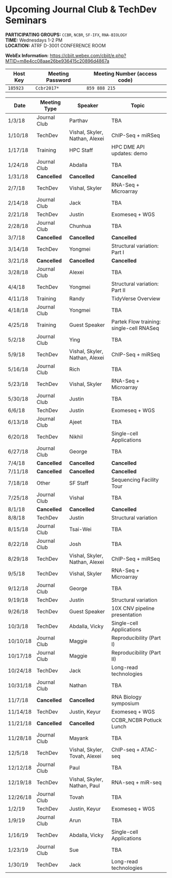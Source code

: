 # Upcoming Journal Club & TechDev Seminars

**PARTICIPATING GROUPS:**  `CCBR`, `NCBR`, `SF-IFX`, `RNA-BIOLOGY`  
**TIME:** Wednesdays 1-2 PM  
**LOCATION:** ATRF D-3001 CONFERENCE ROOM  
  
  
**WebEx Information:**
https://cbiit.webex.com/cbiit/e.php?MTID=m8e4cc08aae26be936415c20896d4867a 

| Host Key | Meeting Password | Meeting Number (access code) |   
| ------ | ------ | ------ |  
| `185923` | `Ccbr2017*` | `859 888 215` | 


| Date | Meeting Type | Speaker | Topic | 
| ------ | ------ | ------ | ------ |
| 1/3/18 | Journal Club | Parthav | TBA |
| 1/10/18 | TechDev | Vishal, Skyler, Nathan, Alexei | ChIP-Seq + miRSeq |
| 1/17/18 | Training | HPC Staff | HPC DME API updates: demo |
| 1/24/18 | Journal Club | Abdalla | TBA |
| 1/31/18 | **Cancelled** | **Cancelled** | **Cancelled** |
| 2/7/18 | TechDev | Vishal, Skyler | RNA-Seq + Microarray |
| 2/14/18 | Journal Club | Jack | TBA |
| 2/21/18 | TechDev | Justin | Exomeseq + WGS |
| 2/28/18 | Journal Club | Chunhua | TBA |
| 3/7/18 | **Cancelled** | **Cancelled** | **Cancelled** |
| 3/14/18 | TechDev | Yongmei | Structural variation: Part I |
| 3/21/18 | **Cancelled** | **Cancelled** | **Cancelled** |
| 3/28/18 | Journal Club | Alexei | TBA |
| 4/4/18 | TechDev | Yongmei | Structural variation: Part II |
| 4/11/18 | Training | Randy | TidyVerse Overview |
| 4/18/18 | Journal Club | Yongmei | TBA |
| 4/25/18 | Training | Guest Speaker | Partek Flow training: single-cell RNASeq |
| 5/2/18 | Journal Club | Ying | TBA |
| 5/9/18 | TechDev | Vishal, Skyler, Nathan, Alexei | ChIP-Seq + miRSeq |
| 5/16/18 | Journal Club | Rich | TBA |
| 5/23/18 | TechDev | Vishal, Skyler | RNA-Seq + Microarray |
| 5/30/18 | Journal Club | Justin | TBA |
| 6/6/18 | TechDev | Justin | Exomeseq + WGS |
| 6/13/18 | Journal Club | Ajeet | TBA |
| 6/20/18 | TechDev | Nikhil | Single-cell  Applications |
| 6/27/18 | Journal Club | George | TBA |
| 7/4/18 | **Cancelled** | **Cancelled** | **Cancelled** |
| 7/11/18 | **Cancelled** | **Cancelled** | **Cancelled** |
| 7/18/18 | Other | SF Staff | Sequencing Facility Tour |
| 7/25/18 | Journal Club | Vishal | TBA |
| 8/1/18 | **Cancelled** | **Cancelled** | **Cancelled** |
| 8/8/18 | TechDev | Justin | Structural variation |
| 8/15/18 | Journal Club | Tsai-Wei | TBA |
| 8/22/18 | Journal Club | Josh | TBA |
| 8/29/18 | TechDev | Vishal, Skyler, Nathan, Alexei | ChIP-Seq + miRSeq |
| 9/5/18 | TechDev | Vishal, Skyler | RNA-Seq + Microarray |
| 9/12/18 | Journal Club | George | TBA |
| 9/19/18 | TechDev | Justin | Structural variation |
| 9/26/18 | TechDev | Guest Speaker | 10X CNV pipeline presentation |
| 10/3/18 | TechDev | Abdalla, Vicky | Single-cell  Applications |
| 10/10/18 | Journal Club | Maggie | Reproducibility (Part I) |
| 10/17/18 | Journal Club | Maggie | Reproducibility (Part II) |
| 10/24/18 | TechDev | Jack | Long-read technologies |
| 10/31/18 | Journal Club | Nathan | TBA |
| 11/7/18 | **Cancelled** | **Cancelled** | RNA Biology symposium |
| 11/14/18 | TechDev | Justin, Keyur | Exomeseq + WGS |
| 11/21/18 | **Cancelled** | **Cancelled** | CCBR_NCBR Potluck Lunch |
| 11/28/18 | Journal Club | Mayank | TBA |
| 12/5/18 | TechDev | Vishal, Skyler, Tovah, Alexei | ChIP-seq + ATAC-seq |
| 12/12/18 | Journal Club | Paul | TBA |
| 12/19/18 | TechDev | Vishal, Skyler, Nathan, Paul | RNA-seq + miR-seq |
| 12/26/18 | Journal Club | Tovah | TBA |
| 1/2/19 | TechDev | Justin, Keyur | Exomeseq + WGS |
| 1/9/19 | Journal Club | Arun | TBA |
| 1/16/19 | TechDev | Abdalla, Vicky | Single-cell  Applications |
| 1/23/19 | Journal Club | Sue | TBA |
| 1/30/19 | TechDev | Jack | Long-read technologies |






